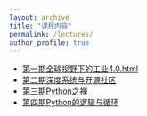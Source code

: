 ```yaml
---
layout: archive
title: "课程内容"
permalink: /lectures/
author_profile: true
---
```


* [第一期全球视野下的工业4.0.html](https://midyouth.github.io/files/2019/session1.html)
* [第二期深度系统与开源社区](https://midyouth.github.io/files/2019/session2.html)
* [第三期Python之禅](https://midyouth.github.io/files/2019/session3.html)
* [第四期Python的逻辑与循环](https://midyouth.github.io/files/2019/session4.html)
